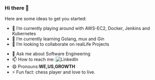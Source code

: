 ### Hi there 👋

<!-- **EhigieO/EhigieO** is a ✨ _special_ ✨ repository because its `README.md` (this file) appears on your GitHub profile.-->

Here are some ideas to get you started: 

- 🔭 I’m currently playing around with AWS-EC2, Docker, Jenkins and Kubernetes
- 🌱 I’m currently learning Golang, mux and Gin
- 👯 I’m looking to collaborate on realLife Projects
<!-- - 🤔 I’m looking for help with ... -->
- 💬 Ask me about Software Engineering
- 📫 How to reach me: 
![LinkedIn](https://img.shields.io/badge/linkedin-#0A66C2?style=for-the-badge&logo=LinkedIn&logoColor=white)
- 😄 Pronouns:**WE,US,GROWTH**
- ⚡ Fun fact: chess player and love to live.
